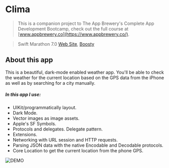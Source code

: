# Clima
>This is a companion project to The App Brewery's Complete App Development Bootcamp, check out the full course at [www.appbrewery.co](https://www.appbrewery.co/).

>Swift Marathon 7.0 [Web Site](https://swiftmarathon.com/), [Boosty](https://boosty.to/swiftmarathon)
## About this app
This is a beautiful, dark-mode enabled weather app. You'll be able to check the weather for the current location based on the GPS data from the iPhone as well as by searching for a city manually.
##### In this app I use:
* UIKit/programmatically layout.
* Dark Mode.
* Vector images as image assets.
* Apple's SF Symbols.
* Protocols and delegates. Delegate pattern.
* Extensions.
* Networking with URL session and HTTP requests.
* Parsing JSON data with the native Encodable and Decodable protocols.
* Core Location to get the current location from the phone GPS.

![DEMO](https://raw.githubusercontent.com/anmikhailov/Clima/master/.github/images/demo.gif)
